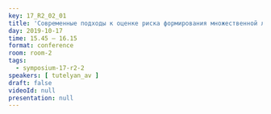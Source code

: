 ```yaml
---
key: 17_R2_02_01
title: 'Современные подходы к оценке риска формирования множественной лекарственной устойчивости возбудителей ИСМП'
day: 2019-10-17
time: 15.45 – 16.15
format: conference
room: room-2
tags:
  - symposium-17-r2-2
speakers: [ tutelyan_av ]
draft: false
videoId: null
presentation: null
---
```

